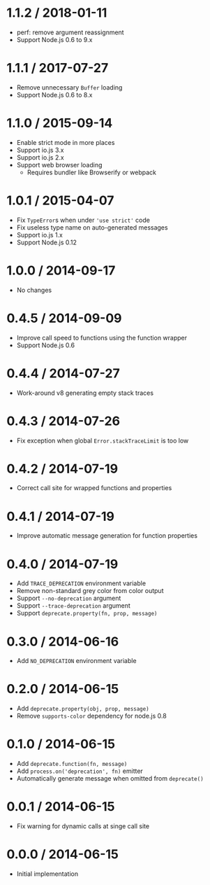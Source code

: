 1.1.2 / 2018-01-11  
==================  
  
  * perf: remove argument reassignment  
  * Support Node.js 0.6 to 9.x  
  
1.1.1 / 2017-07-27  
==================  
  
  * Remove unnecessary `Buffer` loading  
  * Support Node.js 0.6 to 8.x  
  
1.1.0 / 2015-09-14  
==================  
  
  * Enable strict mode in more places  
  * Support io.js 3.x  
  * Support io.js 2.x  
  * Support web browser loading  
    - Requires bundler like Browserify or webpack  
  
1.0.1 / 2015-04-07  
==================  
  
  * Fix `TypeError`s when under `'use strict'` code  
  * Fix useless type name on auto-generated messages  
  * Support io.js 1.x  
  * Support Node.js 0.12  
  
1.0.0 / 2014-09-17  
==================  
  
  * No changes  
  
0.4.5 / 2014-09-09  
==================  
  
  * Improve call speed to functions using the function wrapper  
  * Support Node.js 0.6  
  
0.4.4 / 2014-07-27  
==================  
  
  * Work-around v8 generating empty stack traces  
  
0.4.3 / 2014-07-26  
==================  
  
  * Fix exception when global `Error.stackTraceLimit` is too low  
  
0.4.2 / 2014-07-19  
==================  
  
  * Correct call site for wrapped functions and properties  
  
0.4.1 / 2014-07-19  
==================  
  
  * Improve automatic message generation for function properties  
  
0.4.0 / 2014-07-19  
==================  
  
  * Add `TRACE_DEPRECATION` environment variable  
  * Remove non-standard grey color from color output  
  * Support `--no-deprecation` argument  
  * Support `--trace-deprecation` argument  
  * Support `deprecate.property(fn, prop, message)`  
  
0.3.0 / 2014-06-16  
==================  
  
  * Add `NO_DEPRECATION` environment variable  
  
0.2.0 / 2014-06-15  
==================  
  
  * Add `deprecate.property(obj, prop, message)`  
  * Remove `supports-color` dependency for node.js 0.8  
  
0.1.0 / 2014-06-15  
==================  
  
  * Add `deprecate.function(fn, message)`  
  * Add `process.on('deprecation', fn)` emitter  
  * Automatically generate message when omitted from `deprecate()`  
  
0.0.1 / 2014-06-15  
==================  
  
  * Fix warning for dynamic calls at singe call site  
  
0.0.0 / 2014-06-15  
==================  
  
  * Initial implementation  
